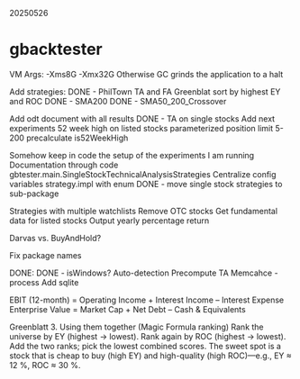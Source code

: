 20250526





# gbacktester

VM Args: -Xms8G -Xmx32G
	Otherwise GC grinds the application to a halt

Add strategies:
	DONE - PhilTown TA 
    	and FA
    Greenblat
        sort by highest EY and ROC
    DONE - SMA200
    DONE - SMA50_200_Crossover

Add odt document with all results
    DONE - TA on single stocks
    Add next experiments
        52 week high on listed stocks
            parameterized position limit 5-200
            precalculate is52WeekHigh

Somehow keep in code the setup of the experiments I am running
    Documentation through code
    gbtester.main.SingleStockTechnicalAnalysisStrategies
Centralize config variables
    strategy.impl with enum
    DONE - move single stock strategies to sub-package

Strategies with multiple watchlists
Remove OTC stocks
Get fundamental data for listed stocks
Output yearly percentage return

Darvas vs. BuyAndHold?

Fix package names

DONE:
    DONE - isWindows? Auto-detection
    Precompute TA
    Memcahce - process
    Add sqlite

    
    
    
EBIT (12-month)	= Operating Income + Interest Income – Interest Expense	
Enterprise Value =	Market Cap + Net Debt – Cash & Equivalents	


Greenblatt
3. Using them together (Magic Formula ranking)
	Rank the universe by EY (highest → lowest).
	Rank again by ROC (highest → lowest).
	Add the two ranks; pick the lowest combined scores.
	The sweet spot is a stock that is cheap to buy (high EY) and high-quality (high ROC)—e.g., EY ≈ 12 %, ROC ≈ 30 %.
